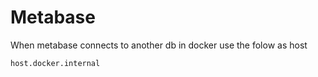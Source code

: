 # Metabase

When metabase connects to another db in docker use the folow as host

```config
host.docker.internal
```
